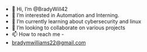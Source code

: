 - 👋 Hi, I’m @BradyWill42
- 👀 I’m interested in Automation and Interning. 
- 🌱 I’m currently learning about cybersecurity and linux
- 💞️ I’m looking to collaborate on various projects 
- 📫 How to reach me -
- bradymwilliams22@gmail.com

<!---
BradyWill42/BradyWill42 is a ✨ special ✨ repository because its `README.md` (this file) appears on your GitHub profile.
You can click the Preview link to take a look at your changes.
--->

